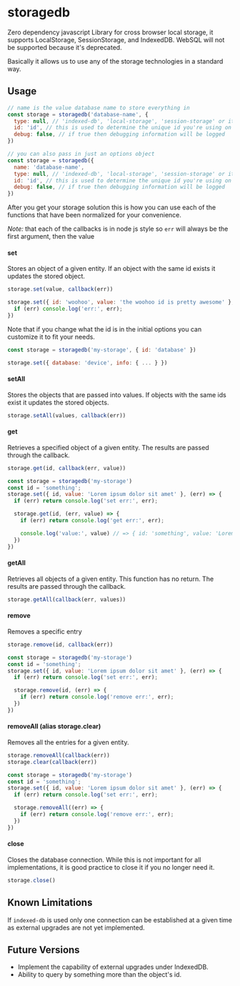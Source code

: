 # storagedb

Zero dependency javascript Library for cross browser local storage, it supports LocalStorage, SessionStorage, and IndexedDB. WebSQL will not be supported because it's deprecated.

Basically it allows us to use any of the storage technologies in a standard way.

## Usage


```js
// name is the value database name to store everything in
const storage = storagedb('database-name', {
  type: null, // 'indexed-db', 'local-storage', 'session-storage' or it will be determined for you
  id: 'id', // this is used to determine the unique id you're using on the object you're storing
  debug: false, // if true then debugging information will be logged
})

// you can also pass in just an options object
const storage = storagedb({
  name: 'database-name',
  type: null, // 'indexed-db', 'local-storage', 'session-storage' or it will be determined for you
  id: 'id', // this is used to determine the unique id you're using on the object you're storing
  debug: false, // if true then debugging information will be logged
})
```

After you get your storage solution this is how you can use each of the functions that have been normalized for your convenience.

*Note:* that each of the callbacks is in node js style so `err` will always be the first argument, then the value



#### set
Stores an object of a given entity. If an object with the same id exists it updates the stored object.

```js
storage.set(value, callback(err))
```

```js
storage.set({ id: 'woohoo', value: 'the woohoo id is pretty awesome' }, (err) => {
  if (err) console.log('err:', err);
})
```

Note that if you change what the id is in the initial options you can customize it to fit your needs.

```js
const storage = storagedb('my-storage', { id: 'database' })

storage.set({ database: 'device', info: { ... } })
```


#### setAll
Stores the objects that are passed into values. If objects with the same ids exist it updates the stored objects.

```js
storage.setAll(values, callback(err))
```

#### get
Retrieves a specified object of a given entity. The results are passed through the callback.

```js
storage.get(id, callback(err, value))
```

```js
const storage = storagedb('my-storage')
const id = 'something';
storage.set({ id, value: 'Lorem ipsum dolor sit amet' }, (err) => {
  if (err) return console.log('set err:', err);

  storage.get(id, (err, value) => {
    if (err) return console.log('get err:', err);

    console.log('value:', value) // => { id: 'something', value: 'Lorem ipsum dolor sit amet' }
  })
})

```

#### getAll
Retrieves all objects of a given entity. This function has no return. The results are passed through the callback.

```js
storage.getAll(callback(err, values))
```


#### remove

Removes a specific entry

```js
storage.remove(id, callback(err))
```

```js
const storage = storagedb('my-storage')
const id = 'something';
storage.set({ id, value: 'Lorem ipsum dolor sit amet' }, (err) => {
  if (err) return console.log('set err:', err);

  storage.remove(id, (err) => {
    if (err) return console.log('remove err:', err);
  })
})
```

#### removeAll (alias storage.clear)
Removes all the entries for a given entity.

```js
storage.removeAll(callback(err))
storage.clear(callback(err))
```

```js
const storage = storagedb('my-storage')
const id = 'something';
storage.set({ id, value: 'Lorem ipsum dolor sit amet' }, (err) => {
  if (err) return console.log('set err:', err);

  storage.removeAll((err) => {
    if (err) return console.log('remove err:', err);
  })
})
```

#### close
Closes the database connection. While this is not important for all implementations, it is good practice to close it if you no longer need it.

```js
storage.close()
```

## Known Limitations
If `indexed-db` is used only one connection can be established at a given time as external upgrades are not yet implemented.

## Future Versions
  - Implement the capability of external upgrades under IndexedDB.
  - Ability to query by something more than the object's id.
